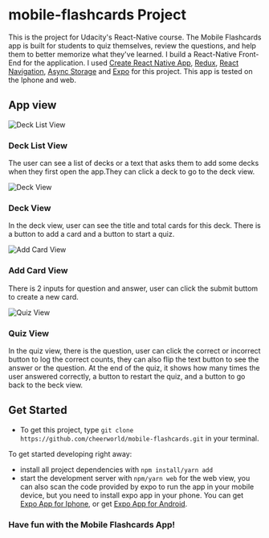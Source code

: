 # mobile-flashcards Project

This is the project for Udacity's React-Native course. The Mobile Flashcards app is built for students to quiz themselves, review the questions, and help them to better memorize what they've learned.
I build a React-Native Front-End for the application. I used [Create React Native App](https://github.com/expo/create-react-native-app), [Redux](https://redux.js.org/), [React Navigation](https://reactnavigation.org/), [Async Storage](https://react-native-async-storage.github.io/async-storage/) and [Expo](https://docs.expo.io/) for this project.
This app is tested on the Iphone and web.

## App view

![Deck List View](./appImage/list.PNG)
### Deck List View
The user can see a list of decks or a text that asks them to add some decks when they first open the app.They can click a deck to go to the deck view.

![Deck View](./appImage/deck.PNG)
### Deck View
In the deck view, user can see the title and total cards for this deck. There is a button to add a card and a button to start a quiz.

![Add Card View](./appImage/addCard.PNG)
### Add Card View
There is 2 inputs for question and answer, user can click the submit buttom to create a new card.

![Quiz View](./appImage/quiz.PNG)
### Quiz View
In the quiz view, there is the question, user can click the correct or incorrect button to log the correct counts, they can also flip the text button to see the answer or the question. At the end of the quiz, it shows how many times the user answered correctly, a button to restart the quiz, and a button to go back to the beck view.

## Get Started

* To get this project, type `git clone https://github.com/cheerworld/mobile-flashcards.git` in your terminal.

To get started developing right away:

* install all project dependencies with `npm install/yarn add`
* start the development server with `npm/yarn web` for the web view, you can also scan the code provided by expo to run the app in your mobile device, but you need to install expo app in your phone.
You can get [Expo App for Iphone](https://apps.apple.com/us/app/expo-client/id982107779), or get [Expo App for Android](https://play.google.com/store/apps/details?id=host.exp.exponent).

### Have fun with the Mobile Flashcards App!
